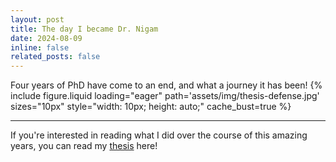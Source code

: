 ```yaml
---
layout: post
title: The day I became Dr. Nigam 
date: 2024-08-09
inline: false
related_posts: false
---
```


Four years of PhD have come to an end, and what a journey it has been! 
{% include figure.liquid loading="eager" path='assets/img/thesis-defense.jpg' sizes="10px" style="width: 10px; height: auto;" cache_bust=true %}


---
If you're interested in reading what I did over the course of this amazing years, you can read my <a href="https://infoscience.epfl.ch/entities/publication/d181c5f0-76c1-48e2-8a60-ad4f636a8d41/thesisdetails">thesis</a> here!

